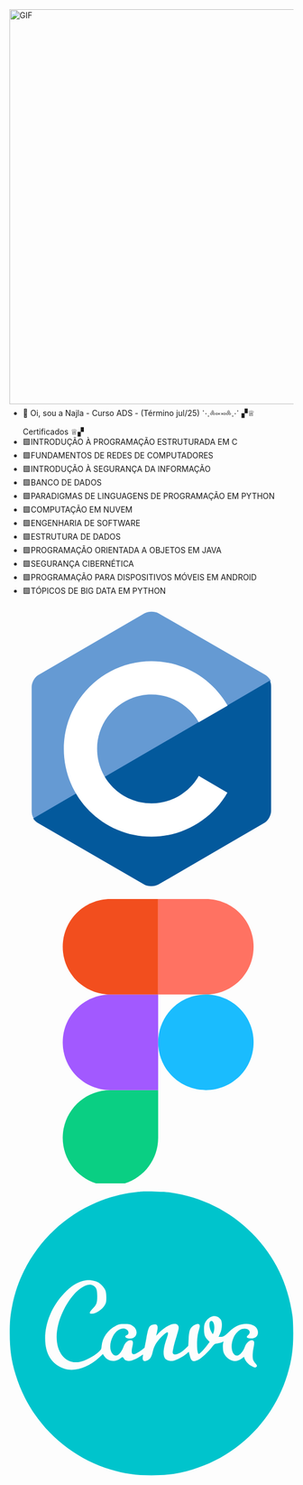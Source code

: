 <img align="right" alt="GIF" src="https://media0.giphy.com/media/v1.Y2lkPTc5MGI3NjExNW1sdmNidnZiYmx2dHR4em5ocHBlbjkxcTlnNzc3YmN6bDcycmFtdSZlcD12MV9pbnRlcm5hbF9naWZfYnlfaWQmY3Q9Zw/RbDKaczqWovIugyJmW/giphy.gif" width="700"/>

- 👋 Oi, sou a Najla - Curso ADS - (Término jul/25) ⋱༜༟࿎༜⋰
  ▞♕ Certificados ♕▞
- 🟪INTRODUÇÃO À PROGRAMAÇÃO ESTRUTURADA EM C
- 🟪FUNDAMENTOS DE REDES DE COMPUTADORES
- 🟪INTRODUÇÃO À SEGURANÇA DA INFORMAÇÃO
- 🟪BANCO DE DADOS
- 🟪PARADIGMAS DE LINGUAGENS DE PROGRAMAÇÃO EM PYTHON
- 🟪COMPUTAÇÃO EM NUVEM
- 🟪ENGENHARIA DE SOFTWARE
- 🟪ESTRUTURA DE DADOS
- 🟪PROGRAMAÇÃO ORIENTADA A OBJETOS EM JAVA
- 🟪SEGURANÇA CIBERNÉTICA
- 🟪PROGRAMAÇÃO PARA DISPOSITIVOS MÓVEIS EM ANDROID
- 🟪TÓPICOS DE BIG DATA EM PYTHON


<svg xmlns="http://www.w3.org/2000/svg" viewBox="0 0 128 128"><path fill="#659AD3" d="M115.4 30.7L67.1 2.9c-.8-.5-1.9-.7-3.1-.7-1.2 0-2.3.3-3.1.7l-48 27.9c-1.7 1-2.9 3.5-2.9 5.4v55.7c0 1.1.2 2.4 1 3.5l106.8-62c-.6-1.2-1.5-2.1-2.4-2.7z"/><path fill="#03599C" d="M10.7 95.3c.5.8 1.2 1.5 1.9 1.9l48.2 27.9c.8.5 1.9.7 3.1.7 1.2 0 2.3-.3 3.1-.7l48-27.9c1.7-1 2.9-3.5 2.9-5.4V36.1c0-.9-.1-1.9-.6-2.8l-106.6 62z"/><path fill="#fff" d="M85.3 76.1C81.1 83.5 73.1 88.5 64 88.5c-13.5 0-24.5-11-24.5-24.5s11-24.5 24.5-24.5c9.1 0 17.1 5 21.3 12.5l13-7.5c-6.8-11.9-19.6-20-34.3-20-21.8 0-39.5 17.7-39.5 39.5s17.7 39.5 39.5 39.5c14.6 0 27.4-8 34.2-19.8l-12.9-7.6z"/></svg>

<svg xmlns="http://www.w3.org/2000/svg" viewBox="0 0 128 128"><path fill="#0acf83" d="M45.5 129c11.9 0 21.5-9.6 21.5-21.5V86H45.5C33.6 86 24 95.6 24 107.5S33.6 129 45.5 129zm0 0"/><path fill="#a259ff" d="M24 64.5C24 52.6 33.6 43 45.5 43H67v43H45.5C33.6 86 24 76.4 24 64.5zm0 0"/><path fill="#f24e1e" d="M24 21.5C24 9.6 33.6 0 45.5 0H67v43H45.5C33.6 43 24 33.4 24 21.5zm0 0"/><path fill="#ff7262" d="M67 0h21.5C100.4 0 110 9.6 110 21.5S100.4 43 88.5 43H67zm0 0"/><path fill="#1abcfe" d="M110 64.5c0 11.9-9.6 21.5-21.5 21.5S67 76.4 67 64.5 76.6 43 88.5 43 110 52.6 110 64.5zm0 0"/></svg>

<svg xmlns="http://www.w3.org/2000/svg" viewBox="0 0 128 128"><g fill="#00c4cc"><path d="M59.39.152c-.484.051-1.995.23-3.328.387-5.374.613-11.468 2.227-16.816 4.48C19.891 13.106 5.324 30.849 1.305 51.2.359 56.04.129 58.418.129 64c0 7.195.715 12.16 2.61 18.434 6.195 20.53 22.323 36.632 42.906 42.851 6.195 1.871 11.187 2.586 18.355 2.586 7.195 0 12.16-.715 18.434-2.61 20.53-6.195 36.632-22.323 42.851-42.906 1.871-6.195 2.586-11.187 2.586-18.355 0-3.047-.152-6.527-.332-7.809-2.074-14.796-8.168-27.238-18.328-37.402C99.07 8.703 86.68 2.586 72.19.512c-1.996-.282-11.238-.54-12.8-.36zm-20.863 40.32c1.36.41 1.996.794 2.918 1.715 1.793 1.82 2.203 2.817 2.203 5.555 0 2.051-.078 2.434-.691 3.508-1.18 1.996-3.918 3.84-5.812 3.89-1.333.028-1.278-.562.18-2.097 1.945-2.023 2.226-2.79 2.226-5.813-.024-2.917-.383-3.914-1.739-4.734-1.128-.691-2.355-.64-4.148.203-4.66 2.23-9.703 9.653-11.672 17.258-2.613 10.137 2.02 18.25 9.649 16.867 2.226-.41 6.425-2.558 8.246-4.25 1.508-1.379 1.508-1.406 1.66-3.12.336-3.587 2.867-7.169 6.25-8.833 1.558-.77 1.945-.844 4.043-.844 1.996 0 2.457.102 3.43.637 3.097 1.77 2.457 5.89-.895 5.89-1.945 0-2.945-1-1.535-1.534 1.383-.512.867-2.434-.742-2.868-1.895-.488-4.047.793-5.403 3.25-1.64 2.97-1.715 6.504-.156 8.114 1.512 1.613 3.406.336 4.867-3.329.766-1.867 1.867-2.867 3.149-2.867 1.125 0 1.332.692.843 2.793-.718 3.25-.23 4.094 1.793 3.098.664-.309 1.766-1.023 2.43-1.535l1.254-1 .848-4.43c.922-4.965 1.277-5.633 3.172-5.988 1.82-.336 2.23.562 1.562 3.402l-.36 1.59 1.333-1.36c3.148-3.226 7.015-4.812 8.347-3.48.715.715.637 1.613-.386 4.785-.485 1.512-1.153 3.895-1.457 5.25-.461 2.047-.489 2.535-.23 2.868.82.972 3.327-.028 5.554-2.204l1.305-1.277.156-2.844c.152-3.277.457-4.453 1.328-5.504.82-.972 2.305-1.687 3.098-1.484.793.207.793.973.078 3.227-1 3.097-.895 10.238.129 10.238.41 0 2.507-2.2 3.84-4.043l.996-1.36-.793-.816c-1.383-1.46-1.715-2.406-1.715-4.789 0-1.738.129-2.379.562-3.227.719-1.328 1.844-2.3 3.176-2.687 1.406-.434 3.148.281 3.863 1.562.719 1.305.54 4.223-.383 6.223l-.664 1.457h.895c1.23 0 1.715-.305 3.918-2.379 1.152-1.101 2.484-2.05 3.48-2.511 3.918-1.84 8.528-.895 9.293 1.921.64 2.254-.765 3.84-3.226 3.66-1.766-.128-2.098-.59-1.074-1.456 1.843-1.54 0-3.508-2.637-2.793-1.434.386-3.047 1.996-3.89 3.867-1.692 3.738-.794 8.14 1.636 8.14.973 0 2.691-1.921 3.355-3.789.793-2.152 2.457-3.507 3.711-3.02.692.255.743.946.309 3.122-.488 2.383-.563 4.61-.18 5.633.153.382.614 1.101 1.051 1.586.816.921.844 1.254.152 1.691-.332.23-.77.129-1.843-.46-1.485-.77-2.766-2.153-3.227-3.458l-.281-.766-1.024.766c-.59.41-1.511.871-2.047 1.023-2.125.563-4.738-.894-5.964-3.351-.489-.95-.641-3.738-.282-4.813.204-.59.204-.59-.617-.18-.433.231-1.355.485-2.07.563-1.18.13-1.36.258-2.535 1.742-1.664 2.07-4.61 4.864-5.813 5.454-2.558 1.277-3.402.918-4.07-1.72l-.461-1.765-1.102.973c-1.406 1.23-4.222 2.715-5.836 3.074-1.535.332-3.175-.156-3.84-1.18-.995-1.535-.663-4.785.922-9.164 1.176-3.25.333-3.3-2.636-.203-2.203 2.328-3.149 3.992-3.762 6.578-.64 2.688-1.41 3.66-3.148 4.07-1.051.231-1.54-.41-1.332-1.816l.152-1.129-.973.668c-1.383.946-3.125 1.817-4.328 2.149-1.203.332-2.789-.024-3.172-.692-.691-1.175-.691-1.175-1.765-.332-2.332 1.895-5.66 1.356-7.348-1.152l-.54-.793-1.687 1.562c-4.867 4.454-10.957 6.45-15.464 5.067-5.735-1.738-8.907-6.656-8.856-13.746.024-7.117 3.172-14.617 8.473-20.172 2.996-3.125 5.812-4.969 8.68-5.66 2.07-.512 3.328-.485 5.296.129zm0 0"/><path d="M90.418 58.676c-.563.562-.356 2.816.36 4.25.359.742.742 1.332.87 1.332.102 0 .332-.59.512-1.309.64-2.66-.512-5.504-1.742-4.273zm0 0"/></g></svg>

